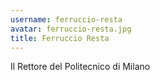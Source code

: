 ```yaml
---
username: ferruccio-resta
avatar: ferruccio-resta.jpg
title: Ferruccio Resta
---
```


Il Rettore del Politecnico di Milano